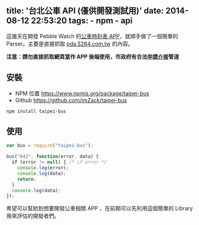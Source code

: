 title: '台北公車 API (僅供開發測試用)'
date: 2014-08-12 22:53:20
tags:
	- npm
	- api
---

這幾天在開發 Pebble Watch 的[公車時刻表 APP](https://github.com/imZack/pebble-taipei-bus)，就順手做了一個簡單的 Parser。主要是直接抓取 [pda.5284.com.tw](http://pda.5284.com.tw) 的內容。

**注意：請勿直接抓取網頁當作 APP 後端使用，市政府有合法[申請介接](http://www.dot.taipei.gov.tw/ct.asp?xItem=3167481&CtNode=44829&mp=117001)管道**

安裝
----
- NPM 位置 https://www.npmjs.org/package/taipei-bus
- Github https://github.com/imZack/taipei-bus

```
npm install taipei-bus
```

使用
----

```js
var bus = require("taipei-bus");

bus("642", function(error, data) {
  if (error != null) { /* if error */
    console.log(error);
    console.log(data);
    return;
  }
  console.log(data);
});

```

希望可以幫助到想要開發公車相關 APP ，在前期可以先利用這個簡單的 Library 用來評估的開發者們。